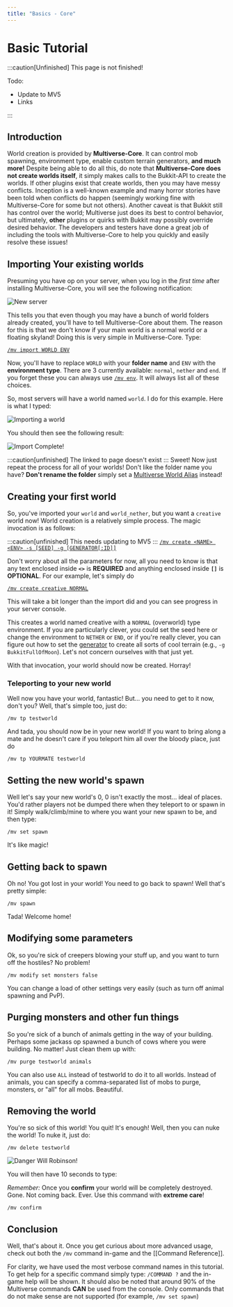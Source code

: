 ```yaml
---
title: "Basics - Core"
---
```


# Basic Tutorial

:::caution[Unfinished]
This page is not finished!

Todo:
 - Update to MV5
 - Links
 
:::

## Introduction
World creation is provided by **Multiverse-Core**. It can control mob spawning, environment type, enable custom terrain generators, **and much more!** Despite being able to do all this, do note that **Multiverse-Core does not create worlds itself**, it simply makes calls to the Bukkit-API to create the worlds. If other plugins exist that create worlds, then you may have messy conflicts. Inception is a well-known example and many horror stories have been told when conflicts do happen (seemingly working fine with Multiverse-Core for some but not others). Another caveat is that Bukkit still has control over the world; Multiverse just does its best to control behavior, but ultimately, **other** plugins or quirks with Bukkit may possibly override desired behavior. The developers and testers have done a great job of including the tools with Multiverse-Core to help you quickly and easily resolve these issues!

## Importing Your existing worlds
Presuming you have op on your server, when you log in the _first time_ after installing Multiverse-Core, you will see the following notification:

![New server](/core/basics/new-server.png)

This tells you that even though you may have a bunch of world folders already created, you'll have to tell Multiverse-Core about them. The reason for this is that we don't know if your main world is a normal world or a floating skyland! Doing this is very simple in Multiverse-Core. Type:

[`/mv import WORLD ENV`](/core/getting-started/command-reference#Import-Command)

Now, you'll have to replace `WORLD` with your **folder name** and `ENV` with the **environment type**. There are 3 currently available: `normal`, `nether` and `end`. If you forget these you can always use [`/mv env`](/core/getting-started/command-reference#Environment-Command). It will always list all of these choices.

So, most servers will have a world named `world`. I do for this example. Here is what I typed:

![Importing a world](/core/basics/import-world.png)

You should then see the following result:

![Import Complete!](/core/basics/import-complete.png)


:::caution[unfinished]
The linked to page doesn't exist
:::
Sweet! Now just repeat the process for all of your worlds! Don't like the folder name you have? **Don't rename the folder** simply set a [Multiverse World Alias](World-properties#wiki-alias) instead!

## Creating your first world
So, you've imported your `world` and `world_nether`, but you want a `creative` world now! World creation is a relatively simple process. The magic invocation is as follows:

:::caution[unfinished]
This needs updating to MV5
:::
[`/mv create <NAME> <ENV> -s [SEED] -g [GENERATOR[:ID]]`](/core/getting-started/command-reference#Create-Command)

Don't worry about all the parameters for now, all you need to know is that any text enclosed inside **`<>`** is **REQUIRED** and anything enclosed inside **`[]`** is **OPTIONAL**.
For our example, let's simply do

[`/mv create creative NORMAL`](/core/getting-started/command-reference#Create-Command)

This will take a bit longer than the import did and you can see progress in your server console.

This creates a world named creative with a `NORMAL` (overworld) type environment. If you are particularly clever, you could set the seed here or change the environment to `NETHER` or `END`, or if you're really clever, you can figure out how to set the [generator](Custom-Generator-Plugins#wiki-howto) to create all sorts of cool terrain (e.g., `-g BukkitFullOfMoon`). Let's not concern ourselves with that just yet.

With that invocation, your world should now be created. Horray!

### Teleporting to your new world
Well now you have your world, fantastic! But... you need to get to it now, don't you? Well, that's simple too, just do:
```
/mv tp testworld
```

And tada, you should now be in your new world! If you want to bring along a mate and he doesn't care if you teleport him all over the bloody place, just do

```
/mv tp YOURMATE testworld
```

## Setting the new world's spawn
Well let's say your new world's 0, 0 isn't exactly the most... ideal of places. You'd rather players not be dumped there when they teleport to or spawn in it! Simply walk/climb/mine to where you want your new spawn to be, and then type:

```
/mv set spawn
```

It's like magic!

## Getting back to spawn
Oh no! You got lost in your world! You need to go back to spawn! Well that's pretty simple:

```
/mv spawn
```

Tada! Welcome home!

## Modifying some parameters
Ok, so you're sick of creepers blowing your stuff up, and you want to turn off the hostiles? No problem!

```
/mv modify set monsters false
```

You can change a load of other settings very easily (such as turn off animal spawning and PvP).

## Purging monsters and other fun things
So you're sick of a bunch of animals getting in the way of your building. Perhaps some jackass op spawned a bunch of cows where you were building. No matter! Just clean them up with:

```
/mv purge testworld animals
```

You can also use `ALL` instead of testworld to do it to all worlds. Instead of animals, you can specify a comma-separated list of mobs to purge, monsters, or "all" for all mobs. Beautiful.

## Removing the world
You're so sick of this world! You quit! It's enough! Well, then you can nuke the world! To nuke it, just do:

```
/mv delete testworld
```

![Danger Will Robinson!](/core/basics/danger-command.png)

You will then have 10 seconds to type: 

_Remember:_ Once you **confirm** your world will be completely destroyed. Gone. Not coming back. Ever. Use this command with **extreme care**!

    /mv confirm

## Conclusion

Well, that's about it. Once you get curious about more advanced usage, check out both the `/mv` command in-game and the [[Command Reference]].

For clarity, we have used the most verbose command names in this tutorial. To get help for a specific command simply type: `/COMMAND ?` and the in-game help will be shown. It should also be noted that around 90% of the Multiverse commands **CAN** be used from the console. Only commands that do not make sense are not supported (for example, `/mv set spawn`)

